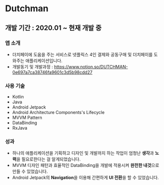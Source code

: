 # Dutchman
## 개발 기간 : 2020.01 ~ 현재 개발 중

### 앱 소개
* 더치페이에 도움을 주는 서비스로 넷플릭스 4인 결제와 공동구매 및 더치페이를 도와주는 애플리케이션입니다.
* 개발동기 및 개발과정 : https://www.notion.so/DUTCHMAN-0e697a7ca38746fa9601c3d5b98cdd27

### 사용 기술
* Kotlin
* Java
* Android Jetpack
* Android Architecture Components's Lifecycle
* MVVM Pattern
* DataBinding
* RxJava

### 성과
* 하나의 애플리케이션을 기획하고 디자인 및 개발까지 하는 작업이 엄청난 **생각**과 **노력**을 필요로한다는 걸 알게되었습니다.
* MVVM 디자인 패턴과 효율적인 DataBinding을 개발에 적용시켜 **완전한 내것**으로 만들 수 있었습니다.
* Android Jetpack의 **Navigation**을 이용해 간편하게 **UI 전환**을 할 수 있었습니다.
